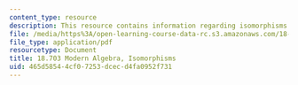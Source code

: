 ```yaml
---
content_type: resource
description: This resource contains information regarding isomorphisms.
file: /media/https%3A/open-learning-course-data-rc.s3.amazonaws.com/18-703-modern-algebra-spring-2013/465d58544cf07253dcecd4fa0952f731_MIT18_703S13_pra_l_7.pdf
file_type: application/pdf
resourcetype: Document
title: 18.703 Modern Algebra, Isomorphisms
uid: 465d5854-4cf0-7253-dcec-d4fa0952f731
---
```

